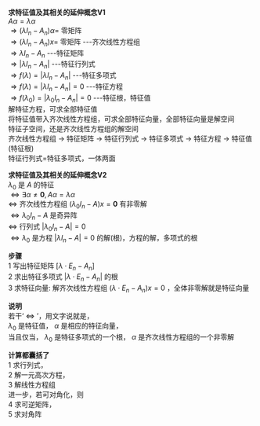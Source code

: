 **求特征值及其相关的延伸概念V1**  
$A\alpha=\lambda\alpha$  
$\Rightarrow (\lambda I_n-A_n)\alpha=$ 零矩阵  
$\Rightarrow (\lambda I_n-A_n)x=$ 零矩阵  ---齐次线性方程组  
$\Rightarrow \lambda I_n-A_n$  ---特征矩阵  
$\Rightarrow |\lambda I_n-A_n|$  ---特征行列式  
$\Rightarrow f(\lambda)=|\lambda I_n-A_n|$  ---特征多项式  
$\Rightarrow f(\lambda)=|\lambda I_n-A_n|=0$  ---特征方程  
$\Rightarrow f(\lambda_0)=|\lambda_0 I_n-A_n|=0$  ---特征根，特征值  
解特征方程，可求全部特征值  
将特征值带入齐次线性方程组，可求全部特征向量，全部特征向量是解空间  
特征子空间，还是齐次线性方程组的解空间  
齐次线性方程组 $\to$ 特征矩阵 $\to$ 特征行列式 $\to$ 特征多项式 $\to$ 特征方程 $\to$ 特征值(特征根)  
特征行列式=特征多项式，一体两面  
  
**求特征值及其相关的延伸概念V2**  
$\lambda_0$ 是 $A$ 的特征  
$\iff\exists\alpha\neq\mathbf0,A\alpha=\lambda\alpha$  
$\iff$ 齐次线性方程组 $(\lambda_0 I_n-A)x=\mathbf0$ 有非零解  
$\iff\lambda_0 I_n-A$ 是奇异阵  
$\iff$ 行列式 $|\lambda_0 I_n-A|=0$  
$\iff\lambda_0$ 是方程 $|\lambda I_n-A|=0$ 的解(根)，方程的解，多项式的根  
  
**步骤**  
1 写出特征矩阵 $[\lambda\cdot E_n-A_n]$  
2 求出特征多项式 $|\lambda\cdot E_n-A_n|$ 的根  
3 求特征向量: 解齐次线性方程组 $(\lambda\cdot E_n-A_n)x=0$ ，全体非零解就是特征向量  
  
**说明**  
若干‘ $\iff$ ’，用文字说就是，  
$\lambda_0$ 是特征值， $\alpha$ 是相应的特征向量，  
当且仅当， $\lambda_0$ 是特征多项式的一个根， $\alpha$ 是齐次线性方程组的一个非零解  
  
**计算都囊括了**  
1 求行列式，  
2 解一元高次方程，  
3 解线性方程组  
进一步，若可对角化，则  
4 求可逆矩阵，  
5 求对角阵  
